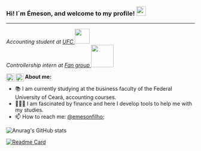 ### Hi! I´m Émeson, and welcome to my profile! <img src="https://media.giphy.com/media/hvRJCLFzcasrR4ia7z/giphy.gif" width="25px">
<hr>

<p><em>Accounting student at <a target="_blank" href="http://www.ufc.br/">UFC </a><img src="https://media.giphy.com/media/3owyp2SViuDIGh8YoM/giphy.gif" width="40"></br>Controllership intern at <a target="_blank" href="http://www.grupofan.com/pt/grupo/" >Fan group </a><img src="https://media.giphy.com/media/xT5LMWNOjGqJzUfyve/giphy.gif" width="60"> 
</em></p>

<a href="https://www.linkedin.com/in/%C3%A9meson-de-sousa-622037180/">
  <img align="left" alt="Émeson's LinkdeIN" width="22px" src="https://cdn.jsdelivr.net/npm/simple-icons@v3/icons/linkedin.svg" />
</a>

<a href="https://www.instagram.com/emeson_filho/">
  <img align="left" alt="Émeson's Instagram" width="22px" src="https://cdn.jsdelivr.net/npm/simple-icons@v3/icons/instagram.svg" />
</a>

**About me:**

- 📚 I am currently studying at the business faculty of the Federal University of Ceará, accounting courses.
- 👩🏼‍💻 I am fascinated by finance and here I develop tools to help me with my studies.
- 📫 How to reach me: [@emesonfilho](https://www.linkedin.com/in/%C3%A9meson-de-sousa-622037180/);


![Anurag's GitHub stats](https://github-readme-stats.vercel.app/api?username=emesonfilho&show_icons=true&hide=contribs,issues,prs&theme=dark)

[![Readme Card](https://github-readme-stats.vercel.app/api/pin/?username=emesonfilho&repo=github-readme-stats)](https://github.com/emesonfilho/github-readme-stats)
